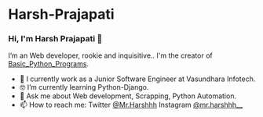 # Harsh-Prajapati

### Hi, I'm Harsh Prajapati 👋

I’m an Web developer, rookie and inquisitive.. I'm the creator of [Basic_Python_Programs](https://www.instagram.com/python_programming__/).

- 📱  I currently work as a Junior Software Engineer at Vasundhara Infotech.
- 🤓 I’m currently learning Python-Django.
- 💬  Ask me about Web development, Scrapping, Python Automation.
- 📫  How to reach me: Twitter [@Mr.Harshhh](https://www.twitter.com/Mr_Harshhh)  Instagram [@mr.harshhh__](https://www.instagram.com/mr.harshhh__)
